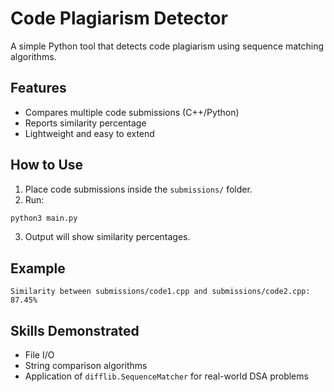 # Code Plagiarism Detector

A simple Python tool that detects code plagiarism using sequence matching algorithms.

## Features
- Compares multiple code submissions (C++/Python)
- Reports similarity percentage
- Lightweight and easy to extend

## How to Use

1. Place code submissions inside the `submissions/` folder.
2. Run:
```bash
python3 main.py
```
3. Output will show similarity percentages.

## Example
```
Similarity between submissions/code1.cpp and submissions/code2.cpp: 87.45%
```

## Skills Demonstrated
- File I/O
- String comparison algorithms
- Application of `difflib.SequenceMatcher` for real-world DSA problems